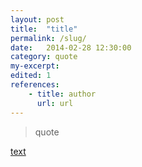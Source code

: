 ```yaml
---
layout: post
title:  "title"
permalink: /slug/
date:   2014-02-28 12:30:00
category: quote
my-excerpt:
edited: 1
references:
    - title: author
      url: url
---
```


>quote

[text](url)
